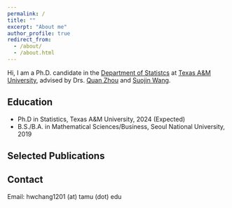 ```yaml
---
permalink: /
title: ""
excerpt: "About me"
author_profile: true
redirect_from: 
  - /about/
  - /about.html
---
```


Hi, I am a Ph.D. candidate in the [Department of Statistcs](https://stat.tamu.edu/) at [Texas A&M University](https://www.tamu.edu/), advised by Drs. [Quan Zhou](https://web.stat.tamu.edu/~quan/) and [Suojin Wang](https://web.stat.tamu.edu/~sjwang/). 


Education
-----
* Ph.D in Statistics, Texas A&M University, 2024 (Expected)
* B.S./B.A. in Mathematical Sciences/Business, Seoul National University, 2019


Selected Publications
-----


Contact
------
Email: hwchang1201 (at) tamu (dot) edu
